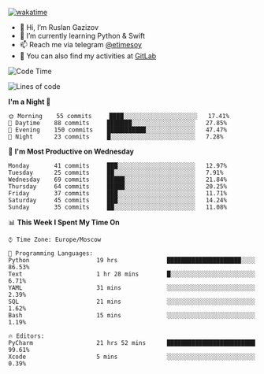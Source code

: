[![wakatime](https://wakatime.com/badge/user/2ab87185-4ad3-4738-8453-a0003550c99b.svg)](https://wakatime.com/@2ab87185-4ad3-4738-8453-a0003550c99b)
- 👋 Hi, I’m Ruslan Gazizov
- 🌱 I’m currently learning Python & Swift
- 📫 Reach me via telegram [@etimesoy](https://t.me/etimesoy/)
- 🦊 You can also find my activities at [GitLab](https://gitlab.com/etimesoy)

<!--START_SECTION:waka-->
![Code Time](http://img.shields.io/badge/Code%20Time-746%20hrs-blue)

![Lines of code](https://img.shields.io/badge/From%20Hello%20World%20I%27ve%20Written-181%20Thousand%20lines%20of%20code-blue)

**I'm a Night 🦉** 

```text
🌞 Morning    55 commits     ████░░░░░░░░░░░░░░░░░░░░░   17.41% 
🌆 Daytime    88 commits     ███████░░░░░░░░░░░░░░░░░░   27.85% 
🌃 Evening    150 commits    ███████████░░░░░░░░░░░░░░   47.47% 
🌙 Night      23 commits     █░░░░░░░░░░░░░░░░░░░░░░░░   7.28%

```
📅 **I'm Most Productive on Wednesday** 

```text
Monday       41 commits     ███░░░░░░░░░░░░░░░░░░░░░░   12.97% 
Tuesday      25 commits     ██░░░░░░░░░░░░░░░░░░░░░░░   7.91% 
Wednesday    69 commits     █████░░░░░░░░░░░░░░░░░░░░   21.84% 
Thursday     64 commits     █████░░░░░░░░░░░░░░░░░░░░   20.25% 
Friday       37 commits     ███░░░░░░░░░░░░░░░░░░░░░░   11.71% 
Saturday     45 commits     ███░░░░░░░░░░░░░░░░░░░░░░   14.24% 
Sunday       35 commits     ██░░░░░░░░░░░░░░░░░░░░░░░   11.08%

```


📊 **This Week I Spent My Time On** 

```text
⌚︎ Time Zone: Europe/Moscow

💬 Programming Languages: 
Python                   19 hrs              █████████████████████░░░░   86.53% 
Text                     1 hr 28 mins        █░░░░░░░░░░░░░░░░░░░░░░░░   6.71% 
YAML                     31 mins             ░░░░░░░░░░░░░░░░░░░░░░░░░   2.39% 
SQL                      21 mins             ░░░░░░░░░░░░░░░░░░░░░░░░░   1.62% 
Bash                     15 mins             ░░░░░░░░░░░░░░░░░░░░░░░░░   1.19%

🔥 Editors: 
PyCharm                  21 hrs 52 mins      █████████████████████████   99.61% 
Xcode                    5 mins              ░░░░░░░░░░░░░░░░░░░░░░░░░   0.39%

```


<!--END_SECTION:waka-->
